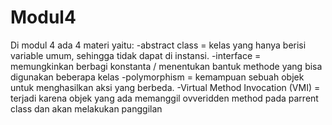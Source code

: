 # Modul4
Di modul 4 ada 4 materi yaitu:
-abstract class = kelas yang hanya berisi variable umum, sehingga tidak dapat di instansi.
-interface = memungkinkan berbagi konstanta / menentukan bantuk methode yang bisa digunakan beberapa kelas
-polymorphism = kemampuan sebuah objek untuk menghasilkan aksi yang berbeda.
-Virtual Method Invocation (VMI) = terjadi karena objek yang ada memanggil ovveridden method pada parrent class dan akan melakukan panggilan
